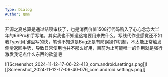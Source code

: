 ```yaml
---
Type: Dialog
Author: Qmm
---
```

开源之夏总算是通过结项审核了，也是消费价值1508行代码购入了心心念念大半年的6SPro和手写笔，其实我也不知道这笔要用来做什么，写线代作业感觉还不如我Typst用.键盘写的快，笔也不知道是Bug还是有防误操作机制，不太能正常触发侧滑返回手势，导致日常使用也并不那么好用，目前为止可能唯一的作用就是强行激发我记点什么东西的欲望吧


![[Screenshot_2024-11-12-17-06-22-413_com.android.settings.png]]![[Screenshot_2024-11-12-17-06-40-076_com.android.settings.png]]